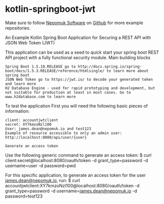 # kotlin-springboot-jwt

Make sure to follow [Nepomuk Software](https://nepomuksoftware.de) on [Github](https://github.com/Nepomuk-Software) for more example repositories.

An Example Kotlin Spring Boot Application for Securing a REST API with JSON Web Token (JWT)

This application can be used as a seed to quick start your spring boot REST API project with a fully functional security module.
Main building blocks

    Spring Boot 1.5.10.RELEASE go to http://docs.spring.io/spring-boot/docs/1.5.3.RELEASE/reference/htmlsingle/ to learn more about spring boot
    JSON Web Token go to https://jwt.io/ to decode your generated token and learn more
    H2 Database Engine - used for rapid prototyping and development, but not suitable for production at least in most cases. Go to www.h2database.com to learn more

To test the application
First you will need the following basic pieces of information:

    client: accountjwtclient
    secret: XY7kmzoNzl100
    User: james.dean@nepomuk.io and test123
    Example of resource accessible to only an admin user: http://localhost:8080/api/user/{user}

    Generate an access token

Use the following generic command to generate an access token: $ curl client:secret@localhost:8080/oauth/token -d grant_type=password -d username=user -d password=pwd

For this specific application, to generate an access token for the user james.dean@nepomuk.io, run: $ curl accountjwtclient:XY7kmzoNzl100@localhost:8080/oauth/token -d grant_type=password -d username=james.dean@nepomuk.io -d password=test123
